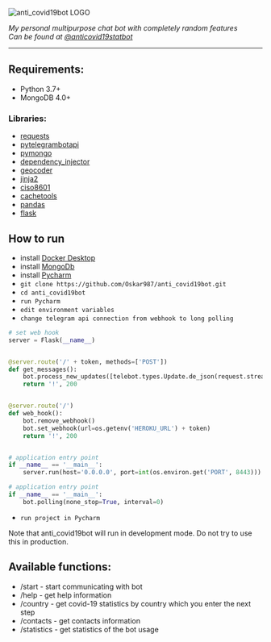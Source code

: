 ![anti_covid19bot LOGO](https://habrastorage.org/webt/po/n0/j4/pon0j4qdgvvmhjx_dcd4bp5olt4.png)

*My personal multipurpose chat bot with completely random features*  
*Can be found at [@anticovid19statbot](https://telegram.me/anticovid19statbot)*

----------

## Requirements:

+ Python 3.7+
+ MongoDB 4.0+

### Libraries:

+ [requests](https://github.com/psf/requests)
+ [pytelegrambotapi](https://github.com/eternnoir/pyTelegramBotAPI)
+ [pymongo](https://github.com/mongodb/mongo-python-driver)
+ [dependency_injector](https://github.com/ets-labs/python-dependency-injector)
+ [geocoder](https://github.com/DenisCarriere/geocoder)
+ [jinja2](https://jinja.palletsprojects.com/en/2.11.x/)
+ [ciso8601](https://github.com/closeio/ciso8601)
+ [cachetools](https://github.com/tkem/cachetools)
+ [pandas](https://pandas.pydata.org)
+ [flask](https://flask.palletsprojects.com/en/1.1.x/)


## How to run

- install [Docker Desktop](https://www.docker.com/products/docker-desktop)
- install [MongoDb](https://www.mongodb.com/download-center/community)
- install [Pycharm](https://www.jetbrains.com/pycharm/download/#section=mac)
- `git clone https://github.com/Oskar987/anti_covid19bot.git`
- `cd anti_covid19bot`
- `run Pycharm`
- `edit environment variables`
- `change telegram api connection from webhook to long polling`

```Python WEBHOOK
# set web hook
server = Flask(__name__)


@server.route('/' + token, methods=['POST'])
def get_messages():
    bot.process_new_updates([telebot.types.Update.de_json(request.stream.read().decode('utf-8'))])
    return '!', 200


@server.route('/')
def web_hook():
    bot.remove_webhook()
    bot.set_webhook(url=os.getenv('HEROKU_URL') + token)
    return '!', 200


# application entry point
if __name__ == '__main__':
    server.run(host='0.0.0.0', port=int(os.environ.get('PORT', 8443)))
```

```Python LONG POLLING
# application entry point
if __name__ == '__main__':
    bot.polling(none_stop=True, interval=0)
```
- `run project in Pycharm`

Note that anti_covid19bot will run in development mode. Do not try to use this in production.

## Available functions:
+ /start - start communicating with bot
+ /help - get help information
+ /country - get covid-19 statistics by country which you enter the next step
+ /contacts - get contacts information
+ /statistics - get statistics of the bot usage
